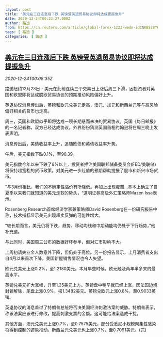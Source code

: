 ```yaml
---
layout: post
title: "美元在三日连涨后下跌 英镑受英退贸易协议即将达成提振急升"
date: 2020-12-24T00:23:27.000Z
author: 路透
from: https://cn.reuters.com/article/global-forex-1223-wedn-idCNKBS28Y006
tags: [ 路透 ]
categories: [ 路透 ]
---
```

<!--1608769407000-->
[美元在三日连涨后下跌 英镑受英退贸易协议即将达成提振急升](https://cn.reuters.com/article/global-forex-1223-wedn-idCNKBS28Y006)
------

<div>
<div><i>2020-12-24T00:08:35Z</i></div><p>路透纽约12月23日 - 美元在此前连续三个交易日上涨后周三下滑，因投资者对英国和欧盟即将达成脱欧贸易协议的预期推动风险偏好上升。</p><p>英退协议消息传出后，英镑和欧元兑美元走高，澳元、加元和新西兰元等与高风险偏好相关的货币也走高。</p><p>周三，英国和欧盟似乎即将达成一项长期悬而未决的贸易协议。英国《每日邮报》的一名记者称，双方已经达成协议，外界纷纷猜测英国首相约翰逊将在周三晚上发表声明。</p><p>消息传出后，美债收益率上升，追随欧债和英债收益率升势。</p><p>午后，美元指数下跌0.1%，至90.39。</p><p>美元指数今年以来下跌了6%以上，投资者押注美国联邦储备委员会(FED/美联储)将保持超宽松的货币政策。对美元进一步贬值的预期帮助提振了股市和新兴市场货币。</p><p>“与3月份相比，我们的不确定性溢价有所降低。再加上出现疫苗…基本上确立了自夏季以来我们就知道的美元走软的势头，“道明证券高级外汇策略师Mazen Issa表示。</p><p>Rosenberg Research首席经济学家兼策略师David Rosenberg在一份研究报告中称，技术指标显示美元出现超卖反弹的可能性增大。</p><p>“较长期而言，美元仍将下跌，趋势、移动均线和中期动能均仍处于下行趋势，”他补充道。</p><p>与此同时，美国周三公布的数据好坏参半，但对汇市影响不大。</p><p>上周初请失业金人数意外下降，但仍处于高位。另一份报告显示，上月消费者支出自4月以来首次下降。美国新屋销售情况也令人失望。</p><p>欧元兑美元上涨0.2%，至1.2180美元。本月早些时候，欧元触及两年半多来的最高水平。</p><p>英镑兑美元扩大涨幅，升至1.35美元上方。英镑盘中稍早就已经上涨，因法国边境封锁解除，尾盘上涨0.9%，报1.3482美元。英镑兑欧元上涨0.8%，至0.9033英镑。</p><p>英退协议的消息盖过了特朗普总统将否决美国经济刺激法案的威胁。特朗普表示，称该法案应该进行修改，提高刺激支票的金额。这可能给法案造成干扰。</p><p>其他方面，澳元兑美元上涨0.7%，至0.7575美元，部分受悉尼小规模聚集性感染将得到控制的迹象推动。新西兰元兑美元也上涨0.7%，至0.7091美元。(完)</p>
</div>
